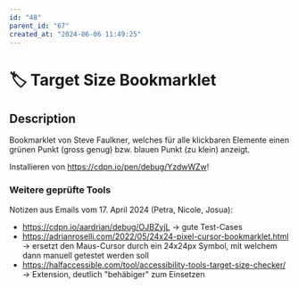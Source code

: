```yaml
---
id: "48"
parent_id: "67"
created_at: "2024-06-06 11:49:25"
---
```


# 🏷️ Target Size Bookmarklet

## Description

Bookmarklet von Steve Faulkner, welches für alle klickbaren Elemente einen grünen Punkt (gross genug) bzw. blauen Punkt (zu klein) anzeigt.

Installieren von <https://cdpn.io/pen/debug/YzdwWZw>!

### Weitere geprüfte Tools

Notizen aus Emails vom 17. April 2024 (Petra, Nicole, Josua):

- <https://cdpn.io/aardrian/debug/OJBZyjL> → gute Test-Cases
- <https://adrianroselli.com/2022/05/24x24-pixel-cursor-bookmarklet.html> → ersetzt den Maus-Cursor durch ein 24x24px Symbol, mit welchem dann manuell getestet werden soll
- <https://halfaccessible.com/tool/accessibility-tools-target-size-checker/> → Extension, deutlich "behäbiger" zum Einsetzen